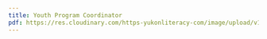 ```yaml
---
title: Youth Program Coordinator
pdf: https://res.cloudinary.com/https-yukonliteracy-com/image/upload/v1648532902/youth-program-coordinator_fiu0it.pdf
---
```

